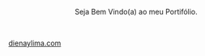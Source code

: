 <p align="center">Seja Bem Vindo(a) ao meu Portifólio.</p>&nbsp;


[dienaylima.com](https://dienaylima.com/)
